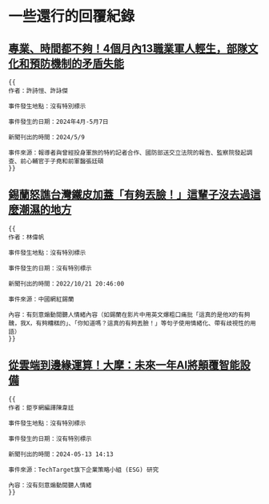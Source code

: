 # 一些還行的回覆紀錄

## [專業、時間都不夠！4個月內13職業軍人輕生，部隊文化和預防機制的矛盾失能](https://www.twreporter.org/a/taiwan-soldiers-suicide-and-mental-health)

```plaintext
{{
作者：許詩愷、許詠傑

事件發生地點：沒有特別標示

事件發生的日期：2024年4月-5月7日

新聞刊出的時間：2024/5/9

事件來源：報導者與曾經投身軍旅的特約記者合作、國防部送交立法院的報告、監察院發起調查、前心輔官于子堯和前軍醫張廷碩
}}
```

## [錫蘭怒譙台灣鐵皮加蓋「有夠丟臉！」這輩子沒去過這麼潮濕的地方](https://www.setn.com/News.aspx?NewsID=1196229)

```plaintext
{{
作者：林偉帆

事件發生地點：沒有特別標示

事件發生的日期：沒有特別標示

新聞刊出的時間：2022/10/21 20:46:00

事件來源：中國網紅錫蘭

內容：有刻意煽動閱聽人情緒內容（如錫蘭在影片中用英文爆粗口痛批「這真的是他X的有夠醜，我X，有夠糟糕的」、「你知道嗎？這真的有夠丟臉！」等句子使用情緒化、帶有歧視性的用語）
}}
```

## [從雲端到邊緣運算！大摩：未來一年AI將顛覆智能設備](https://news.cnyes.com/news/id/5560043)

```plaintext
{{
作者：鉅亨網編譯陳韋廷

事件發生地點：沒有特別標示

事件發生的日期：沒有特別標示

新聞刊出的時間：2024-05-13 14:13

事件來源：TechTarget旗下企業策略小組 (ESG) 研究

內容：沒有刻意煽動閱聽人情緒
}}
```
